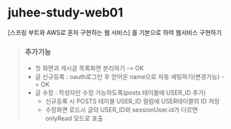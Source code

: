 # juhee-study-web01
[스프링 부트와 AWS로 혼자 구현하는 웹 서비스] 를 기본으로 하여 웹서비스 구현하기         
   
   
> ### 추가기능
>	* 첫 화면과 게시글 목록화면 분리하기 -> OK
>	* 글 신규등록 : oauth로그인 후 얻어온 name으로 자동 세팅하기(변경가능) -> OK
>	* 글 수정 : 작성자만 수정 가능하도록(posts 테이블에 USER_ID 추가)
>	   * 신규등록 시 POSTS 테이블 USER_ID 컬럼에 USER테이블의 ID 저장
>	   * 수정화면 로드시 글의 USER_ID와 sessionUser.id가 다르면 onlyRead 모드로 표출
